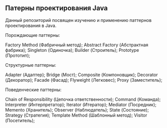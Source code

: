## Патерны проектирования Java

Данный репозиторий посвящен изучению и применению паттернов проектирования в Java.


Порождающие паттерны:

Factory Method (Фабричный метод);
Abstract Factory (Абстрактная фабрика);
Singleton (Одиночка);
Builder (Строитель);
Prototype (Прототип);

Структурные паттерны:

Adapter (Адаптер);
Bridge (Мост);
Composite (Компоновщик);
Decorator (Декоратор);
Facade (Фасад);
Flyweight (Легковес);
Proxy (Заместитель);

Поведенческие паттерны:

Chain of Responsibility (Цепочка ответственности);
Command (Команда);
Interpreter (Интерпретатор);
Iterator (Итератор);
Mediator (Посредник);
Memento (Хранитель);
Observer (Наблюдатель);
State (Состояние);
Strategy (Стратегия);
Template Method (Шаблонный метод);
Visitor (Посетитель);
